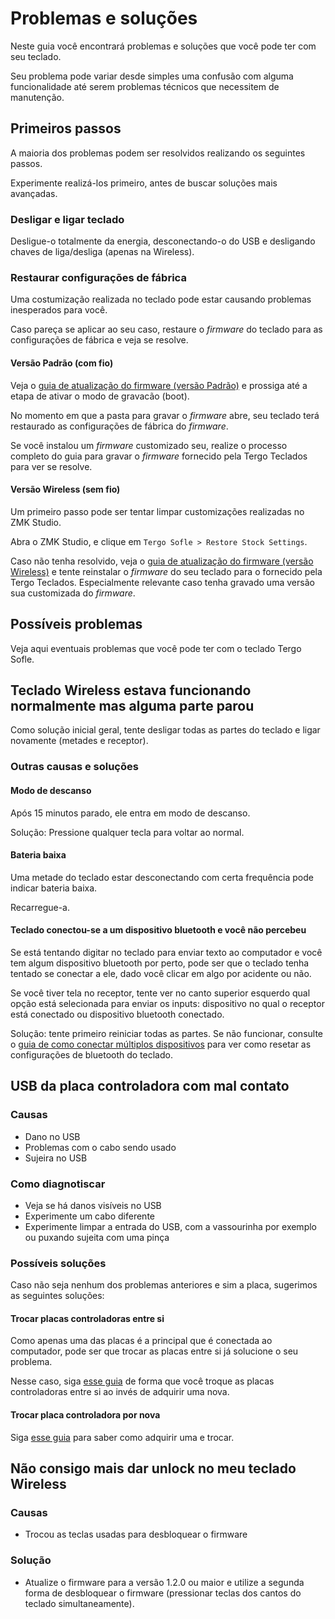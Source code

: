 # Problemas e soluções

Neste guia você encontrará problemas e soluções que você pode ter com seu teclado.

Seu problema pode variar desde simples uma confusão com alguma funcionalidade até serem problemas técnicos que necessitem de manutenção.

## Primeiros passos

A maioria dos problemas podem ser resolvidos realizando os seguintes passos.

Experimente realizá-los primeiro, antes de buscar soluções mais avançadas.

### Desligar e ligar teclado

Desligue-o totalmente da energia, desconectando-o do USB e desligando chaves de liga/desliga (apenas na Wireless).

### Restaurar configurações de fábrica

Uma costumização realizada no teclado pode estar causando problemas inesperados para você.

Caso pareça se aplicar ao seu caso, restaure o _firmware_ do teclado para as configurações de fábrica e veja se resolve.

#### Versão Padrão (com fio)

Veja o [guia de atualização do firmware (versão Padrão)](../especifico_versao_padrao/COMO_ATUALIZAR_FIRMWARE.md) e prossiga até a etapa de ativar o modo de gravacão (boot).

No momento em que a pasta para gravar o _firmware_ abre, seu teclado terá restaurado as configurações de fábrica do _firmware_.

Se você instalou um _firmware_ customizado seu, realize o processo completo do guia para gravar o _firmware_ fornecido pela Tergo Teclados para ver se resolve.

#### Versão Wireless (sem fio)

Um primeiro passo pode ser tentar limpar customizações realizadas no ZMK Studio.

Abra o ZMK Studio, e clique em `Tergo Sofle > Restore Stock Settings`.

Caso não tenha resolvido, veja o [guia de atualização do firmware (versão Wireless)](../especifico_versao_wireless/COMO_ATUALIZAR_FIRMWARE.md) e tente reinstalar o _firmware_ do seu teclado para o fornecido pela Tergo Teclados. Especialmente relevante caso tenha gravado uma versão sua customizada do _firmware_.

## Possíveis problemas

Veja aqui eventuais problemas que você pode ter com o teclado Tergo Sofle.

## Teclado Wireless estava funcionando normalmente mas alguma parte parou

Como solução inicial geral, tente desligar todas as partes do teclado e ligar novamente (metades e receptor).

### Outras causas e soluções

#### Modo de descanso

Após 15 minutos parado, ele entra em modo de descanso.

Solução: Pressione qualquer tecla para voltar ao normal.

#### Bateria baixa

Uma metade do teclado estar desconectando com certa frequência pode indicar bateria baixa.

Recarregue-a.

#### Teclado conectou-se a um dispositivo bluetooth e você não percebeu

Se está tentando digitar no teclado para enviar texto ao computador e você tem algum dispositivo bluetooth por perto, pode ser que o teclado tenha tentado se conectar a ele, dado você clicar em algo por acidente ou não.

Se você tiver tela no receptor, tente ver no canto superior esquerdo qual opção está selecionada para enviar os inputs: dispositivo no qual o receptor está conectado ou dispositivo bluetooth conectado.

Solução: tente primeiro reiniciar todas as partes. Se não funcionar, consulte o [guia de como conectar múltiplos dispositivos](../especifico_versao_wireless/COMO_CONECTAR_MULTIPLOS_DISPOSITIVOS.md) para ver como resetar as configurações de bluetooth do teclado.

## USB da placa controladora com mal contato

### Causas

- Dano no USB
- Problemas com o cabo sendo usado
- Sujeira no USB

### Como diagnotiscar

- Veja se há danos visíveis no USB
- Experimente um cabo diferente
- Experimente limpar a entrada do USB, com a vassourinha por exemplo ou puxando sujeita com uma pinça

### Possíveis soluções

Caso não seja nenhum dos problemas anteriores e sim a placa, sugerimos as seguintes soluções:

#### Trocar placas controladoras entre si

Como apenas uma das placas é a principal que é conectada ao computador, pode ser que trocar as placas entre si já solucione o seu problema.

Nesse caso, siga [esse guia](./TROCAR_PLACA_CONTROLADORA.md) de forma que você troque as placas controladoras entre si ao invés de adquirir uma nova.

#### Trocar placa controladora por nova

Siga [esse guia](./TROCAR_PLACA_CONTROLADORA.md) para saber como adquirir uma e trocar.

## Não consigo mais dar unlock no meu teclado Wireless

### Causas

- Trocou as teclas usadas para desbloquear o firmware

### Solução

- Atualize o firmware para a versão 1.2.0 ou maior e utilize a segunda forma de desbloquear o firmware (pressionar teclas dos cantos do teclado simultaneamente).
